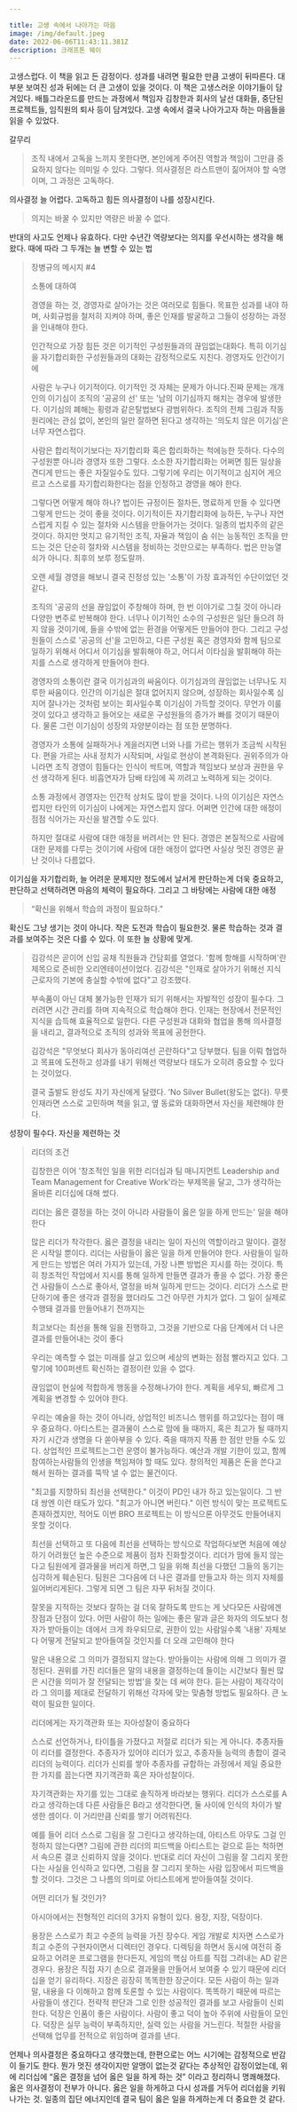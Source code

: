 ```yaml
---

title: 고생 속에서 나아가는 마음
image: /img/default.jpeg
date: 2022-06-06T11:43:11.381Z
description: 크래프톤 웨이
---
```

고생스럽다. 이 책을 읽고 든 감정이다. 성과를 내려면 필요한 만큼 고생이 뒤따른다. 대부분 보여진 성과 뒤에는 더 큰 고생이 있을 것이다. 이 책은 고생스러운 이야기들이 담겨있다. 배틀그라운드를 만드는 과정에서 책임자 김창한과 회사의 날선 대화들, 중단된 프로젝트들, 임직원의 퇴사 등이 담겨있다. 고생 속에서 결국 나아가고자 하는 마음들을 읽을 수 있었다.

갈무리

> 조직 내에서 고독을 느끼지 못한다면, 본인에게 주어진 역할과 책임이 그만큼 중요하지 않다는 의미일 수 있다. 그렇다. 의사결정은 라스트맨이 짊어져야 할 숙명이며, 그 과정은 고독하다.

의사결정 늘 어렵다. 고독하고 힘든 의사결정이 나를 성장시킨다.

> 의지는 바꿀 수 있지만 역량은 바꿀 수 없다.

반대의 사고도 언제나 유효하다. 다만 수년간 역량보다는 의지를 우선시하는 생각을 해왔다. 때에 따라 그 두개는 늘 변할 수 있는 법

> 장병규의 메시지 #4
>
> 소통에 대하여
>
> 경영을 하는 것, 경영자로 살아가는 것은 여러모로 힘들다. 목표한 성과를 내야 하며, 사회규범을 철저히 지켜야 하며, 좋은 인재를 발굴하고 그들이 성장하는 과정을 인내해야 한다.
>
> 인간적으로 가장 힘든 것은 이기적인 구성원들과의 끊임없는대화다. 특히 이기심을 자기합리화한 구성원들과의 대화는 감정적으로도 지친다. 경영자도 인간이기에
>
> 사람은 누구나 이기적이다. 이기적인 것 자체는 문제가 아니다.진짜 문제는 개개인의 이기심이 조직의 '공공의 선' 또는 '남의 이기심까지 해치는 경우에 발생한다. 이기심의 폐해는 횡령과 같은탈법보다 광범위하다. 조직의 전체 그림과 작동 원리에는 관심 없이, 본인의 일만 잘하면 된다고 생각하는 '의도치 않은 이기심'은너무 자연스럽다.
>
> 사람은 합리적이기보다는 자기합리화 혹은 합리화하는 척에능한 듯하다. 다수의 구성원뿐 아니라 경영자 또한 그렇다. 소소한 자기합리화는 어쩌면 힘든 일상을 견디게 만드는 좋은 자질일수도 있다. 그렇기에 우리는 이기적이고 심지어 게으르고 스스로를 자기합리화한다는 점을 인정하고 경영을 해야 한다.
>
> 그렇다면 어떻게 해야 하나? 법이든 규정이든 절차든, 명료하게 만들 수 있다면 그렇게 만드는 것이 좋을 것이다. 이기적이든 자기합리화에 능하든, 누구나 자연스럽게 지킬 수 있는 절차와 시스템을 만들어가는 것이다. 일종의 법치주의 같은 것이다. 하지만 멋지고 유기적인 조직, 자율과 책임이 숨 쉬는 능동적인 조직을 만드는 것은 단순히 절차와 시스템을 정비하는 것만으로는 부족하다. 법은 만능열쇠가 아니다. 최후의 보루 정도랄까.
>
> 오랜 세월 경영을 해보니 결국 진정성 있는 '소통'이 가장 효과적인 수단이었던 것 같다.
>
> 조직의 '공공의 선을 끊임없이 주창해야 하며, 한 번 이야기로 그칠 것이 아니라 다양한 변주로 반복해야 한다. 너무나 이기적인 소수의 구성원은 일단 들으려 하지 않을 것이기에, 들을 수밖에 없는 환경을 어떻게든 만들어야 한다. 그리고 구성원들이 스스로 '공공의 선'을 고민하고, 다른 구성원 혹은 경영자와 함께 팀으로 일하기 위해서 어디서 이기심을 발휘해야 하고, 어디서 이타심을 발휘해야 하는지를 스스로 생각하게 만들어야 한다.
>
> 경영자의 소통이란 결국 이기심과의 싸움이다. 이기심과의 끊임없는 너무나도 지루한 싸움이다. 인간의 이기심은 절대 없어지지 않으며, 성장하는 회사일수록 심지어 잘나가는 것처럼 보이는 회사일수록 이기심이 가득할 것이다. 무언가 이룰 것이 있다고 생각하고 들어오는 새로운 구성원들의 증가가 빠를 것이기 때문이다. 물론 그런 이기심이 성장의 자양분이라는 점 또한 분명하다.
>
> 경영자가 소통에 실패하거나 게을러지면 너와 나를 가르는 행위가 조금씩 시작된다. 편을 가르는 사내 정치가 시작되며, 사일로 현상이 본격화된다. 권위주의가 아니라면 조직 경영이 힘들다는 인식이 싹트며, 역할과 책임보다 보상과 권한을 우선 생각하게 된다. 비흡연자가 담배 타임에 꼭 끼려고 노력하게 되는 것이다.
>
> 소통 과정에서 경영자는 인간적 상처도 많이 받을 것이다. 나의 이기심은 자연스럽지만 타인의 이기심이 나에게는 자연스럽지 않다. 어쩌면 인간에 대한 애정이 점점 식어가는 자신을 발견할 수도 있다.
>
> 하지만 절대로 사람에 대한 애정을 버려서는 안 된다. 경영은 본질적으로 사람에 대한 문제를 다루는 것이기에 사람에 대한 애정이 없다면 사실상 멋진 경영은 끝난 것이나 다름없다.

이기심을 자기합리화, 늘 어려운 문제지만 정도에서 날서게 판단하는게 더욱 중요하고, 판단하고 선택하려면 마음의 체력이 필요하다. 그리고 그 바탕에는 사람에 대한 애정

> “확신을 위해서 학습의 과정이 필요하다.”

확신도 그냥 생기는 것이 아니다. 작은 도전과 학습이 필요한것. 물론 학습하는 것과 결과를 보여주는 것은 다를 수 있다. 이 또한 늘 상황에 맞게.

> 김강석은 곧이어 신입 공채 직원들과 간담회를 열었다. '함께 항해를 시작하며'란 제목으로 준비한 오리엔테이션이었다. 김강석은 "인재로 살아가기 위해선 지식 근로자의 기본에 충실할 수밖에 없다"고 강조했다.
>
> 부속품이 아닌 대체 불가능한 인재가 되기 위해서는 자발적인 성장이 필수다. 그러려면 시간 관리를 하며 지속적으로 학습해야 한다. 인재는 현장에서 전문적인 지식을 습득해 효율적으로 일한다. 다른 구성원과 대화와 협업을 통해 의사결정을 내리고, 결과적으로 조직의 성과와 목표에 공헌한다.
>
> 김강석은 "무엇보다 회사가 동아리여선 곤란하다"고 당부했다. 팀을 이뤄 협업하고 목표에 도전하고 성과를 내기 위해선 역량보다 태도가 오히려 중요할 수 있다는 것이었다.
>
> 결국 출발도 완성도 자기 자신에게 달렸다. 'No Silver Bullet(왕도는 없다). 무릇 인재라면 스스로 고민하며 책을 읽고, 옆 동료와 대화하면서 자신을 제련해야 한다.

성장이 필수다. 자신을 제련하는 것

> 리더의 조건
>
> 김창한은 이어 '창조적인 일을 위한 리더십과 팀 매니지먼트 Leadership and Team Management for Creative Work'라는 부제목을 달고, 그가 생각하는 올바른 리더십에 대해 썼다.
>
> 리더는 옳은 결정을 하는 것이 아니라 사람들이 옳은 일을 하게 만드는' 일을 해야 한다
>
> 많은 리더가 착각한다. 옳은 결정을 내리는 일이 자신의 역할이라고 말이다. 결정은 시작일 뿐이다. 리더는 사람들이 옳은 일을 하게 만들어야 한다. 사람들이 일하게 만드는 방법은 여러 가지가 있는데, 가장 나쁜 방법은 지시를 하는 것이다. 특히 창조적인 작업에서 지시를 통해 일하게 만들면 결과가 좋을 수 없다. 가장 좋은 건 사람들이 스스로 좋아서, 열정을 바쳐 일하게 만드는 것이다. 리더가 스스로 판단하기에 좋은 생각과 결정을 했더라도 그건 아무런 가치가 없다. 그 일이 실제로 수행돼 결과를 만들어내기 전까지는
>
> 최고보다는 최선을 통해 일을 진행하고, 그것을 기반으로 다음 단계에서 더 나은 결과를 만들어내는 것이 좋다
>
> 우리는 예측할 수 없는 미래를 살고 있으며 세상의 변화는 점점 빨라지고 있다. 그렇기에 100퍼센트 확신하는 결정이란 있을 수 없다.
>
> 끊임없이 현실에 적합하게 행동을 수정해나가야 한다. 계획을 세우되, 빠르게 그 계획을 변경할 수 있어야 한다.
>
> 우리는 예술을 하는 것이 아니라, 상업적인 비즈니스 행위를 하고있다는 점이 매우 중요하다. 아티스트는 결과물이 스스로 맘에 들 때까지, 혹은 최고가 될 때까지 자기 시간과 생명을 다 쏟아부을 수 있다. 죽을 때까지 작품 한 점만 만들 수도 있다. 상업적인 프로젝트는그런 운영이 불가능하다. 예산과 개발 기한이 있고, 함께 참여하는사람들의 인생을 책임져야 할 때도 있다. 창의적인 제품은 돈을 쓴다고 해서 원하는 결과를 뚝딱 낼 수 없는 물건이다.
>
> "최고를 지향하되 최선을 선택한다." 이것이 PD인 내가 하고 있는일이다. 그 반대 쌍엔 이런 태도가 있다. "최고가 아니면 버린다." 이런 방식이 맞는 프로젝트도 존재하겠지만, 적어도 이번 BRO 프로젝트는 이 방식으론 아무것도 만들어내지 못할 것이다.
>
> 최선을 선택하고 또 다음에 최선을 선택하는 방식으로 작업하다보면 처음에 예상하기 어려웠던 높은 수준으로 제품이 점차 진화할것이다. 리더가 맘에 들지 않는다고 팀원에게 결과물을 버리게 하면,그 일을 위해 최선을 다했던 그들의 동기는 심각하게 훼손된다. 팀원은 그다음에 더 나은 결과를 만들고자 하는 의지 자체를 잃어버리게된다. 그렇게 되면 그 팀은 자꾸 뒤처질 것이다.
>
> 잘못을 지적하는 것보다 잘하는 걸 더욱 잘하도록 만드는 게 낫다모든 사람에겐 장점과 단점이 있다. 어떤 사람이 하는 일에는 좋은 말과 글은 화자의 의도보다 청자가 받아들이는 데에서 크게 좌우되므로, 권한이 있는 사람일수록 '내용' 자체보다 어떻게 전달되고 받아들여질 것인지를 더 오래 고민해야 한다
>
> 말은 내용으로 그 의미가 결정되지 않는다. 받아들이는 사람에 의해 그 의미가 결정된다. 권위를 가진 리더들은 말의 내용을 결정하는데 들이는 시간보다 훨씬 많은 시간을 의미가 잘 전달되는 방법'을 찾는 데 써야 한다. 듣는 사람이 제각각이라 그 의미를 제대로 전달하기 위해선 각자에 맞는 맞춤형 방법도 필요하다. 큰 노력이 필요한 일이다.
>
> 리더에게는 자기객관화 또는 자아성찰이 중요하다
>
> 스스로 선언하거나, 타이틀을 가졌다고 저절로 리더가 되는 게 아니다. 추종자들이 리더를 결정한다. 추종자가 있어야 리더가 있고, 추종자들 능력의 총합이 결국 리더의 능력이다. 리더가 신뢰를 쌓아 추종자를 규합하는 과정에서 제일 중요한 한 가지를 꼽는다면 자기객관화 혹은 자아성찰이다.
>
> 자기객관화는 자기를 있는 그대로 솔직하게 바라보는 행위다. 리더가 스스로를 A라고 생각하는데 다른 사람들은 B라고 생각한다면, 둘 사이에 인식의 차이가 발생한 셈이다. 이 거리만큼 신뢰를 쌓기 어려워진다.
>
> 예를 들어 리더 스스로 그림을 잘 그린다고 생각하는데, 아티스트 아무도 그걸 인정하지 않는다면? 그림에 관한 리더의 피드백을 아티스트는 겉으로 듣는 척하면서 속으론 결코 신뢰하지 않을 것이다. 반대로 리더 자신이 그림을 잘 그리지 못한다는 사실을 인식하고 있다면, 그림을 잘 그리지 못하는 사람 입장에서 피드백을 할 것이다. 그것은 그 나름의 의미로 아티스트에게 받아들여질 것이다.
>
> 어떤 리더가 될 것인가?
>
> 아시아에서는 전형적인 리더의 3가지 유형이 있다. 용장, 지장, 덕장이다.
>
> 용장은 스스로가 최고 수준의 능력을 가진 장수다. 게임 개발로 치자면 스스로가 최고 수준의 구현자이면서 디렉터인 경우다. 디렉팅을 하면서 동시에 여전히 중요하고 어려운 프로그램을 한다든지, 게임의 핵심 아트를 직접 그려내는 AD 같은 경우다. 용장은 직접 자기 손으로 결과물을 만들어서 보여줄 수 있기 때문에 리더십을 얻기 유리하다. 지장은 굉장히 똑똑한한 장군이다. 모든 사람이 하는 일과 말, 내용을 다 이해하고 함께 토론할 수 있는 사람이다. 똑똑하기 때문에 따르는 사람들이 생긴다. 전략적 판단과 그로 인한 성공적인 결과를 보고 사람들이 신뢰한다. 덕장은 인품이 좋은 사람이다. 사람이 좋고 덕이 높아 주위에 사람들이 모인다. 덕장은 실무 능력이 부족하지만, 실력 있는 사람을 거느린다. 적절한 사람을 선택해 업무를 전적으로 위임하며 결과를 낸다.

언제나 의사결정은 중요하다고 생각했는데, 한편으로는 어느 시기에는 감정적으로 반감이 들기도 한다. 뭔가 멋진 생각이지만 알맹이 없는것 같다는 추상적인 감정이었는데, 위에 리더십에 “옳은 결정을 넘어 옳은 일을 하게 하는 것” 이라고 정리하니 명쾌해졌다. 옳은 의사결정이 전부가 아니다. 옳은 일을 하게하고 다시 성과를 거두어 리더쉽을 키워나가는 것. 일종의 집단 에너지인데 결국 팀이 옳은 일을 하게하는게 더 중요한 것 같다.